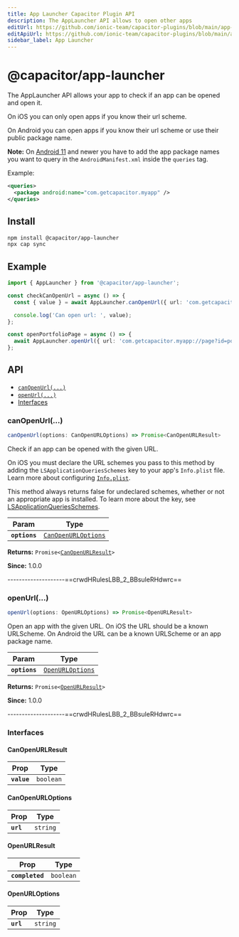 ```yaml
---
title: App Launcher Capacitor Plugin API
description: The AppLauncher API allows to open other apps
editUrl: https://github.com/ionic-team/capacitor-plugins/blob/main/app-launcher/README.md
editApiUrl: https://github.com/ionic-team/capacitor-plugins/blob/main/app-launcher/src/definitions.ts
sidebar_label: App Launcher
---
```


# @capacitor/app-launcher

The AppLauncher API allows your app to check if an app can be opened and open it.

On iOS you can only open apps if you know their url scheme.

On Android you can open apps if you know their url scheme or use their public package name.

**Note:** On [Android 11](https://developer.android.com/about/versions/11/privacy/package-visibility) and newer you have to add the app package names you want to query in the `AndroidManifest.xml` inside the `queries` tag.

Example:
```xml
<queries>
  <package android:name="com.getcapacitor.myapp" />
</queries>
```

## Install

```bash
npm install @capacitor/app-launcher
npx cap sync
```

## Example

```typescript
import { AppLauncher } from '@capacitor/app-launcher';

const checkCanOpenUrl = async () => {
  const { value } = await AppLauncher.canOpenUrl({ url: 'com.getcapacitor.myapp' });

  console.log('Can open url: ', value);
};

const openPortfolioPage = async () => {
  await AppLauncher.openUrl({ url: 'com.getcapacitor.myapp://page?id=portfolio' });
};
```

## API

<docgen-index>

* [`canOpenUrl(...)`](#canopenurl)
* [`openUrl(...)`](#openurl)
* [Interfaces](#interfaces)

</docgen-index>

<docgen-api>


### canOpenUrl(...)

```typescript
canOpenUrl(options: CanOpenURLOptions) => Promise<CanOpenURLResult>
```

Check if an app can be opened with the given URL.

On iOS you must declare the URL schemes you pass to this method by adding
the `LSApplicationQueriesSchemes` key to your app's `Info.plist` file.
Learn more about configuring
[`Info.plist`](https://capacitorjs.com/docs/ios/configuration#configuring-infoplist).

This method always returns false for undeclared schemes, whether or not an
appropriate app is installed. To learn more about the key, see
[LSApplicationQueriesSchemes](https://developer.apple.com/library/archive/documentation/General/Reference/InfoPlistKeyReference/Articles/LaunchServicesKeys.html#//apple_ref/doc/plist/info/LSApplicationQueriesSchemes).

| Param         | Type                                                            |
| ------------- | --------------------------------------------------------------- |
| **`options`** | <code><a href="#canopenurloptions">CanOpenURLOptions</a></code> |

**Returns:** <code>Promise&lt;<a href="#canopenurlresult">CanOpenURLResult</a>&gt;</code>

**Since:** 1.0.0

--------------------==crwdHRulesLBB_2_BBsuleRHdwrc==


### openUrl(...)

```typescript
openUrl(options: OpenURLOptions) => Promise<OpenURLResult>
```

Open an app with the given URL.
On iOS the URL should be a known URLScheme.
On Android the URL can be a known URLScheme or an app package name.

| Param         | Type                                                      |
| ------------- | --------------------------------------------------------- |
| **`options`** | <code><a href="#openurloptions">OpenURLOptions</a></code> |

**Returns:** <code>Promise&lt;<a href="#openurlresult">OpenURLResult</a>&gt;</code>

**Since:** 1.0.0

--------------------==crwdHRulesLBB_2_BBsuleRHdwrc==


### Interfaces


#### CanOpenURLResult

| Prop        | Type                 |
| ----------- | -------------------- |
| **`value`** | <code>boolean</code> |


#### CanOpenURLOptions

| Prop      | Type                |
| --------- | ------------------- |
| **`url`** | <code>string</code> |


#### OpenURLResult

| Prop            | Type                 |
| --------------- | -------------------- |
| **`completed`** | <code>boolean</code> |


#### OpenURLOptions

| Prop      | Type                |
| --------- | ------------------- |
| **`url`** | <code>string</code> |

</docgen-api>